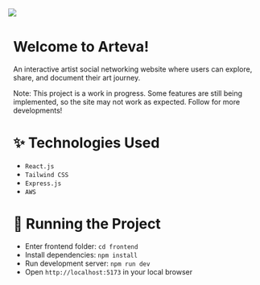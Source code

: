 <img src = https://github.com/user-attachments/assets/6cd7cb89-8926-451b-9f05-cda9b55eedc7/ style="margin:-20px 0 0 -10px;"></img>

# Welcome to Arteva!

An interactive artist social networking website where users can explore, share, and document their art journey.

Note: This project is a work in progress. Some features are still being implemented, so the site may not work as expected. Follow for more developments!

# ✨ Technologies Used
- `React.js`
- `Tailwind CSS`
- `Express.js`
- `AWS`
# 🚦 Running the Project
- Enter frontend folder: `cd frontend`
- Install dependencies: `npm install`
- Run development server: `npm run dev`
- Open `http://localhost:5173` in your local browser
